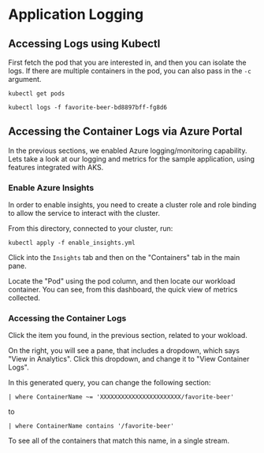 # Application Logging

## Accessing Logs using Kubectl
First fetch the pod that you are interested in, and then you can isolate the logs. If there are multiple containers in the pod, you can also pass in the `-c` argument.

`kubectl get pods`

`kubectl logs -f favorite-beer-bd8897bff-fg8d6`

## Accessing the Container Logs via Azure Portal
In the previous sections, we enabled Azure logging/monitoring capability. Lets take a look at our logging and metrics for the sample application, using features integrated with AKS.

### Enable Azure Insights

In order to enable insights, you need to create a cluster role and role binding to allow the service to interact with the cluster.

From this directory, connected to your cluster, run:

`kubectl apply -f enable_insights.yml`

Click into the `Insights` tab and then on the "Containers" tab in the main pane.

Locate the "Pod" using the pod column, and then locate our workload container. You can see, from this dashboard, the quick view of metrics collected.

### Accessing the Container Logs

Click the item you found, in the previous section, related to your wokload.

On the right, you will see a pane, that includes a dropdown, which says "View in Analytics". Click this dropdown, and change it to "View Container Logs".

In this generated query, you can change the following section:


`| where ContainerName ~= 'XXXXXXXXXXXXXXXXXXXXXXX/favorite-beer'`


to


`| where ContainerName contains '/favorite-beer'`


To see all of the containers that match this name, in a single stream.